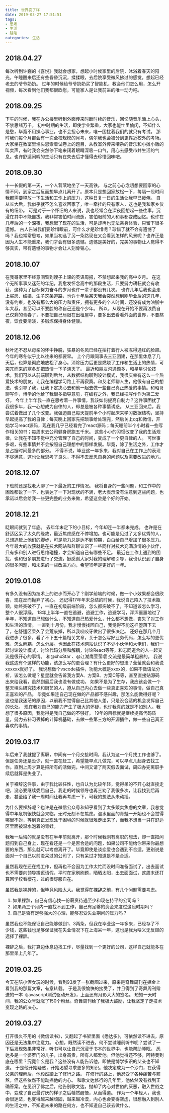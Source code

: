 ```yaml
---
title: 世界变了样
date: 2019-03-27 17:51:51
tags:
- 思考
- 生活
- 随笔
categories: 生活
---
```

## 2018.04.27
每次听到许巍的《喜悦》我就会想家，想起小时候家里的后院，沐浴着春天的阳光，午睡醒来后还有些昏昏沉沉，揉揉眼，去后院享受微风拂过的感觉，想起已经老去的爷爷奶奶。
过年的时候给爷爷奶奶买了智能机，教会他们怎么用，怎么开视频，每次看到他们我都很欣慰，可能家人是让我前进的唯一动力吧。

## 2018.09.25
下午的时候，我在办公楼里听到外面传来时断时续的音乐，回忆随音乐涌上心头，不禁思绪万千。
初中时期的生活，即使学业繁重，大家也能忙里偷闲，不知什么是愁，毕竟不用操心事业，也不会担心未来，唯一困扰着我们的就只有考试。
那时我们每个月都会有一次全校规模的月考，偶尔我也会被分到更靠近校外的考场。大家坐在教室里埋头思索着试卷上的题目，从教室外传来嘈杂的音乐和小摊小贩的叫卖声，有时我会突然停下笔来闭着眼睛深吸一口气，用心去感受市井生活的气息。也许舒适闲暇的生活只有在失去后才懂得去珍惜回味吧。
<!-- more -->

## 2018.09.30
十一长假的第一天，一个人茕茕地坐了一天高铁。
与之前心心念叨想要回家的心情不同，到家之后反而想早点儿离开了。原本只是想回家放松一下，每隔一段时间我都需要释放一下生活和工作上的压力，这种日复一日的生活让我早已疲倦。
自从长大后，我似乎就不怎么喜欢回家了，唯一牵挂的只有家人，这也是我和家乡仅有的纽带。
可是对于一个怀旧的人来说，我也经常会在深夜回想起一些往事，沉浸在其中不能自拔。我非常害怕时间流逝，害怕眼前的人和事都变成回忆。也许在几年后的一个深夜，我想起了现在的生活，可是却再也无法亲身体验，只留下很多遗憾。
古人告诫我们要珍惜眼前，可什么才是珍惜呢？珍惜了就不会有遗憾了吗？我也常常思考，如果当初选了另一条路现在又会看到怎样的风景呢？也许正是因为人生不能重来，我们才会有很多遗憾。遗憾是美好的，完美的事物让人觉得不够真实，带有遗憾的事物才会让人刻骨铭心。

## 2018.10.07
在我哥家里不经意间瞥到嫂子上课的英语周报，不禁想起来我的高中岁月。
在这个无所事事又迷茫的年纪，我愈发怀念高中的那段生活，只要努力耕耘就会有收获，这种为了目标努力奋斗的岁月也许一辈子都没有几次。
也许几年后我也会走上买房、结婚、生子这条道路，也许十年后某天我会突然想到刚毕业后的这几年，没有约束，也没有那么大的压力和责任，拥有更多的个人时间，还没有成为油腻中年大叔，甚至可以不要脸的称自己还是个少年。
所以，从现在开始不要再浪费自己仅剩的青春了，不要把自己局限在出租屋中，要多出去看看外面的世界，不要熬夜，饮食要清淡，多锻炼保持身体健康。

## 2018.12.06
秋叶还不忍从母亲的怀中挣脱，狂暴的冬风已经在拍打着行人被冻得通红的脸颊。
今年的寒冬似乎比以往来的都要早。
上个月跟同事去三亚团建，在那里休息了几天后，也算是彻底地放松了身心。消除压力后更是燃烧了工作和生活上的热情，可突兀而来的寒冬却把热情一下子浇灭了。
最近和朋友沟通颇多，和星星讨论技术，我们可以从前端聊到后台，从数据结构聊到设计模式，我很庆幸有这么一个热爱技术的朋友，让我在编程学习路上不再寂寞。和艾老师聊人生，他很有自己的想法，也引导了我，让我下定决心去和他一起去做一些自己真正热爱的事情。和昭哥聊写作，博学的他给了我很多指导意见，在编程之外，我已经把写作作为第二爱好。
今年上半年我一直在思考着一件事情，我该如何提高自制力？这件事困扰了我很多年，我一心想成为自律的人，却总是被各种事情诱惑。
从三亚回来后，我尝试着做出了几个改变。我强迫自己每天提前半个小时起床来学习数据结构，坚持早起提高了我的自律；每天晚上回家先把琐事给处理完，然后关上qq和微信，开始学习react源码，现在我几乎已经看完了react源码；每天睡前半个小时看一些写作相关的书；每周末去公司健身房跑五千米。
这些小小的习惯改变了我的生活规律，让我在不知不觉中充分管理了自己的时间，变成了一个更自律的人。
可世事多艰，有些事情并不会按照自己理想中的那样发展。毕竟，除了生活之外，工作才是占据时间最多的部分。
不得不说，毕业这一年多来，我对自己在工作上的表现不尽满意，这也让我思考了良久，不得不去反思自身的问题以及需要改进的地方。

## 2018.12.07
下班前还是找老大聊了一下最近的工作情况。
我将自身的一些问题，和工作中的困难都说了一下，也表达了一下对现状的不满，老大表示没有注意到这些问题，也承诺以后会给我一些更完整的业务来做，希望这会是个好的开始。

## 2018.12.21
眨眼间就到了年底。
去年年末定下的小目标，今年却连一半都未完成。
也许是在舒适区呆了太久的缘故，最近焦虑感在不停增加。也可能是见过了太多优秀的人，总想追赶上他们的脚步，可是能力总是达不到预期，白白给自己增加了很多压力。
今年最大的收获就是在技术网站和群聊认识了一些同样对技术充满热情的小伙伴，只有多和别人进行思维碰撞，才会知道自己有哪些不足。
最近在工作上遇到的困扰，也和很多朋友进行了交流，挺感谢大家对我的理解和引导，我也认识到了自身的很多问题，和未来的一些改进方向，希望19年是更好的一年。

## 2019.01.08
有多久没有因为技术上的进步而开心了？刚学前端的时候，做一个小效果都会很欣喜，现在反而抛弃了初心。
还记得17年年末总结的时候，我说自己陷入了技术瓶颈，始终突破不了，一直在初级前端阶段，怎么都突破不了，不知道该怎么学习，整个人很浮躁。
18年上半年一直在逃避，逃避工作，逃避学习，浑浑噩噩地过了半年，不知道自己想做什么，不知道自己热爱什么，什么都不想做，丧失了对工作和生活的热情。
一直到十月份，我才慢慢找回自己，我觉得不能这样堕落下去了，在舒适区呆久了会荒废掉，所以我咬咬牙做出了很多决定。
还好在那几个月我进步了很多，看了不下五十篇相关文章，关于怎么写好业务代码，怎么写的更优雅，怎么解耦，怎么分层。也因此在技术网站认识了不少小伙伴和大佬们，我们一起讨论设计模式，讨论代码分层和解耦，讨论React等等，和志同道合的人一起交流是很开心的事情。
和@xhxStar 、@江湖鹰莹莹嘤 交流是最简单粗暴的。
我说我这边有个这样的功能，该怎么写的更合理？有什么更好的想法？莹莹就会和我说xxxxxx就好了。
我说想做个vscode插件，功能大概是xxxx的，如果不做语法分析，该怎么做呢？星星就会告诉我方案A、方案B、方案C等等，甚至直接贴源码出来给我看，虽然到最后我也没有做成功。
如果不是为了生存，我应该会做一个整天埋头研究技术和厨艺的人，遵从自己内心去做一些真正喜欢的事情，做自己真正喜欢的产品。
毕竟如果连自己现在做的产品都不感兴趣，那怎么能做得好呢？这也是我迷茫的原因，以前我不觉得自己比其他人差，只是没合适的机会发挥自己的长处。
现在我对自己的能力产生了极大的怀疑，也许我真的就是不如别人。我想了很多原因，我觉得是我自己做的不够好，
19年的目标就是继续提高代码质量，努力去补习丢掉的计算机基础，去做一些第三方的开源插件，做一些自己真正喜欢的事情。

## 2019.03.17
年后来了我就提了离职，中间有一个月交接时间，我认为这一个月找工作也够了。但是任务还是没少，就一直在赶工，希望能早点儿做完，可以早点儿起身去找工作。直到上周才算是把所有的活做完，中间又请了两天假去面试，周四办完离职手续后就算是失业了。

关于裸辞这件事，由于我比较任性，也自认为比较年轻，觉得呆的不开心就直接走吧，没必要继续委屈自己。我走的时候领导也再三劝了我很多次，让我找到后再走，甚至给了我一周时间让我再考虑一下，可我的想法从未动摇。

为什么要裸辞呢？也许是在微信公众号和知乎看到了太多贩卖焦虑的文章，我总觉得中年危机很快就会来临，无时无刻不在焦虑。温水里面的青蛙一开始也不会觉得哪里不对，等到真正发现处于困境的时候就很难走出来了，而我不想当一只在舒适区里面被温水泡着的青蛙。

我唯一后悔的就是没有在半年前就离开，那个时候我刚有离职的想法，却一直把问题归到自己身上，现在看还是一个是否合适的问题，如果公司不能给你带来你最想要的东西，那么就可以考虑离开了。毕竟即使是谈恋爱也会遇到不合适，更别说是面对一个自己以前没呆过的公司了，只有呆过才知道是不是合适。

虽然我现在还在找工作，但再也不会因为工作太忙而没时间准备面试了，出去面试也不需要向领导撒谎请假，平时在家刷刷题，晒晒太阳，出去面面试，这周末还打算回学校看樱花，过的很舒服自在。

虽然我是裸辞的，但毕竟风险太大。我觉得在裸辞之前，有几个问题需要考虑。

1. 如果裸辞，自己有信心找一份薪资待遇至少和现在持平的公司吗？
2. 如果两三个月内一直找不到工作，自己有足够的资金来度过这段时期吗？
3. 自己是否有足够强大的心理，能够忍受失业期间的压力吗？

虽然我也不能保证自己能够做到1、3两条，但我在毕业这一年多来，已经存了不少钱，这些钱也足够保证我在失业情况下在上海呆一年，这也是我为啥义无反顾的选择了裸辞。

裸辞之后，我打算边休息边找工作，尽量找到一个更好的公司，这样自己就能多在那里呆上几年了。

## 2019.03.25
今天在陪小侄女玩的时候，看到93发了一张截图过来，原来是奇舞周刊在掘金上看到我的那篇文章，有意转载。
于是我很愉快的接受了，并且得到了奇舞周刊赠送的一本《javascript测试驱动开发》，上面还有月影大大的签名。
短短一天时间，我的公众号就涨了150个粉丝。奇舞周刊给了我极大鼓励，让我坚定了走技术变现之路的决心。

## 2019.03.27
打开很久不用的《微信读书》，又翻起了书架里面《悉达多》，可依然读不进去，原因还是无法集中注意力。
心想，既然读不进去，何不尝试睡前听书呢？尝试了一下后发现效果非常好，听书可以让自己沉浸于书本的世界中，也能帮助睡眠。
悉达多是一个婆罗门的儿子，出身高贵，所有人都爱他。但他觉得还不够，阿特曼到底在哪里？究竟什么是我？这些没有人能告诉他，即使是博学多识的父亲也不知道。
于是他开始疑惑，开始渴望寻求更多的知识。他决定成为一个沙门，在获得父亲的理解后，他毅然踏上了修行之路。
在修行的路上，他忍受了各种痛苦与煎熬，但这些依然不能动摇他的内心。
和歌文达修行的几年里，他依然没有找到正确答案。在见识了佛之后，他告别歌文达，抛却了内心对世俗的厌恶，融入世俗之中，变成了自己最讨厌的样子之后幡然醒悟，从而得道。
作为一个年轻人，我也会很迷茫，也变得越来越顽固，越来越冷漠，内心也会变得空虚，很想融入到别人的生活之中，不知道未来的路在何方，也不知道自己该去做什么。